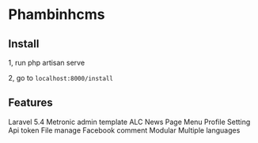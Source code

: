 # Phambinhcms

## Install

1, run php artisan serve

2, go to `localhost:8000/install`

## Features
Laravel 5.4
Metronic admin template
ALC
News
Page
Menu
Profile
Setting
Api token
File manage
Facebook comment
Modular
Multiple languages
